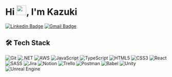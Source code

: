 <h1 align="left">Hi <img src="https://raw.githubusercontent.com/kaueMarques/kaueMarques/master/hi.gif" height="30px">, I'm Kazuki</h1>

[![Linkedin Badge](https://img.shields.io/badge/-Kazuki%20Gushikem-sandybrown?style=flat-square&logo=Linkedin&logoColor=black&link=https://www.linkedin.com/in/kazuki-gushikem/)](https://www.linkedin.com/in/kazuki-gushikem/) 
[![Gmail Badge](https://img.shields.io/badge/-kazukigushikem@gmail.com-sandybrown?style=flat-square&logo=Gmail&logoColor=black&link=mailto:kazukigushikem@gmail.com)](mailto:kazukigushikem@gmail.com)

## 🛠️ Tech Stack

![Git](https://img.shields.io/badge/git-F05032.svg?style=for-the-badge&logo=git&logoColor=white) 
![.NET](https://img.shields.io/badge/.net-512BD4.svg?style=for-the-badge&logo=.net&logoColor=white) 
![AWS](https://img.shields.io/badge/AWS-232F3E.svg?style=for-the-badge&logo=amazonwebservices&logoColor=white) 
![JavaScript](https://img.shields.io/badge/javascript-F7DF1E.svg?style=for-the-badge&logo=javascript&logoColor=black) 
![TypeScript](https://img.shields.io/badge/typescript-%23007ACC.svg?style=for-the-badge&logo=typescript&logoColor=white) 
![HTML5](https://img.shields.io/badge/html5-%23E34F26.svg?style=for-the-badge&logo=html5&logoColor=white) 
![CSS3](https://img.shields.io/badge/css3-%231572B6.svg?style=for-the-badge&logo=css3&logoColor=white) 
![React](https://img.shields.io/badge/react-%2320232a.svg?style=for-the-badge&logo=react&logoColor=%2361DAFB) 
![SASS](https://img.shields.io/badge/SASS-hotpink.svg?style=for-the-badge&logo=SASS&logoColor=white) 
![Jira](https://img.shields.io/badge/jira-%230A0FFF.svg?style=for-the-badge&logo=jira&logoColor=white) 
![Notion](https://img.shields.io/badge/Notion-%23000000.svg?style=for-the-badge&logo=notion&logoColor=white) 
![Trello](https://img.shields.io/badge/Trello-%23026AA7.svg?style=for-the-badge&logo=Trello&logoColor=white) 
![Postman](https://img.shields.io/badge/Postman-FF6C37?style=for-the-badge&logo=postman&logoColor=white) 
![Babel](https://img.shields.io/badge/Babel-F9DC3e?style=for-the-badge&logo=babel&logoColor=black)
![Unity](https://img.shields.io/badge/unity-FFFFFF?style=for-the-badge&logo=unity&logoColor=black)
![Unreal Engine](https://img.shields.io/badge/unrealengine-0E1128?style=for-the-badge&logo=unrealengine&logoColor=white)
